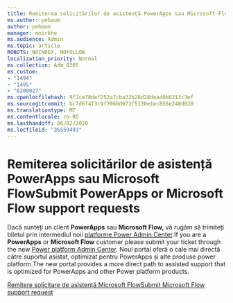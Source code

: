 ```yaml
---
title: Remiterea solicitărilor de asistență PowerApps sau Microsoft Flow
ms.author: pebaum
author: pebaum
manager: mnirkhe
ms.audience: Admin
ms.topic: article
ROBOTS: NOINDEX, NOFOLLOW
localization_priority: Normal
ms.collection: Adm_O365
ms.custom:
- "1494"
- "1495"
- "6200027"
ms.openlocfilehash: 9f2ce78def252a7cba32b28d28dea40b6213c3ef
ms.sourcegitcommit: bc7d6f4f3c9f7060d073f5130e1ec856e248d020
ms.translationtype: MT
ms.contentlocale: ro-RO
ms.lasthandoff: 06/02/2020
ms.locfileid: "36559493"
---
```

# <a name="submit-powerapps-or-microsoft-flow-support-requests"></a><span data-ttu-id="fca8e-102">Remiterea solicitărilor de asistență PowerApps sau Microsoft Flow</span><span class="sxs-lookup"><span data-stu-id="fca8e-102">Submit PowerApps or Microsoft Flow support requests</span></span>

<span data-ttu-id="fca8e-103">Dacă sunteți un client **PowerApps** sau **Microsoft Flow,** vă rugăm să trimiteți biletul prin intermediul noii [platforme Power Admin Center](https://admin.powerplatform.microsoft.com/support?newTicket&product=15819).</span><span class="sxs-lookup"><span data-stu-id="fca8e-103">If you are a **PowerApps** or **Microsoft Flow** customer please submit your ticket through the new [Power platform Admin Center](https://admin.powerplatform.microsoft.com/support?newTicket&product=15819).</span></span> <span data-ttu-id="fca8e-104">Noul portal oferă o cale mai directă către suportul asistat, optimizat pentru PowerApps și alte produse power platform.</span><span class="sxs-lookup"><span data-stu-id="fca8e-104">The new portal provides a more direct path to assisted support that is optimized for PowerApps and other Power platform products.</span></span>

[<span data-ttu-id="fca8e-105">Remitere solicitare de asistență Microsoft Flow</span><span class="sxs-lookup"><span data-stu-id="fca8e-105">Submit Microsoft Flow support request</span></span>](https://admin.powerplatform.microsoft.com/support?newTicket&product=Flow)